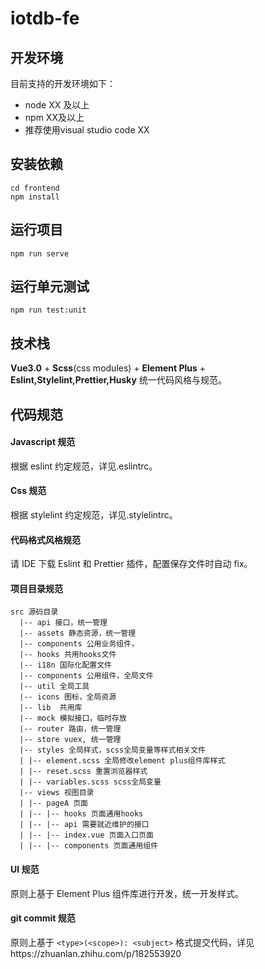 # iotdb-fe

## 开发环境

目前支持的开发环境如下：

- node XX 及以上
- npm XX及以上
- 推荐使用visual studio code XX

## 安装依赖

```
cd frontend
npm install
```

## 运行项目

```
npm run serve
```

## 运行单元测试

```
npm run test:unit
```

## 技术栈

**Vue3.0** + **Scss**(css modules) + **Element Plus** + **Eslint,Stylelint,Prettier,Husky** 统一代码风格与规范。

## 代码规范

#### Javascript 规范

根据 eslint 约定规范，详见.eslintrc。

#### Css 规范

根据 stylelint 约定规范，详见.stylelintrc。

#### 代码格式风格规范

请 IDE 下载 Eslint 和 Prettier 插件，配置保存文件时自动 fix。
<br/>

#### 项目目录规范

```
src 源码目录
  |-- api 接口，统一管理
  |-- assets 静态资源，统一管理
  |-- components 公用业务组件，
  |-- hooks 共用hooks文件
  |-- i18n 国际化配置文件
  |-- components 公用组件，全局文件
  |-- util 全局工具
  |-- icons 图标，全局资源
  |-- lib  共用库
  |-- mock 模拟接口，临时存放
  |-- router 路由，统一管理
  |-- store vuex, 统一管理
  |-- styles 全局样式，scss全局变量等样式相关文件
  | |-- element.scss 全局修改element plus组件库样式
  | |-- reset.scss 重置浏览器样式
  | |-- variables.scss scss全局变量
  |-- views 视图目录
  | |-- pageA 页面
  | |-- |-- hooks 页面通用hooks
  | |-- |-- api 需要就近维护的接口
  | |-- |-- index.vue 页面入口页面
  | |-- |-- components 页面通用组件
```

#### UI 规范

原则上基于 Element Plus 组件库进行开发，统一开发样式。

#### git commit 规范

原则上基于 `<type>(<scope>): <subject>` 格式提交代码，详见https://zhuanlan.zhihu.com/p/182553920